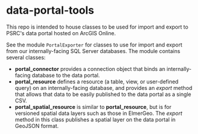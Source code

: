 # data-portal-tools

This repo is intended to house classes to be used for import and export to PSRC's data portal hosted on ArcGIS Online.  

See the module `PortalExporter` for classes to use for import and export from our internally-facing SQL Server databases.  The module contains several classes:
 * __portal_connector__ provides a connection object that binds an internally-facing database to the data portal.
 * __portal_resource__ defines a resource (a table, view, or user-defined query) on an internally-facing database, and provides an *export* method that allows that data to be easily published to the data portal as a single CSV.
 * __portal_spatial_resource__ is similar to __portal_resource__, but is for versioned spatial data layers such as those in ElmerGeo.  The *export* method in this class publishes a spatial layer on the data portal in GeoJSON format.
